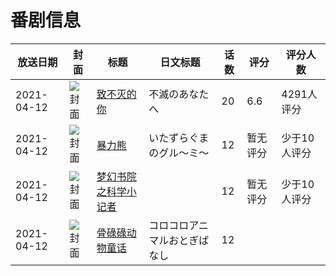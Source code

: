 # 番剧信息

|放送日期|封面|标题|日文标题|话数|评分|评分人数|
|---|---|---|---|---|---|---|
|2021-04-12|![封面](https://lain.bgm.tv/pic/cover/c/5c/9c/297954_NyA7J.jpg)|[致不灭的你](https://bangumi.tv/subject/297954)|不滅のあなたへ|20|6.6|4291人评分|
|2021-04-12|![封面](https://lain.bgm.tv/pic/cover/c/55/00/324727_d8F96.jpg)|[暴力熊](https://bangumi.tv/subject/324727)|いたずらぐまのグル〜ミ〜|12|暂无评分|少于10人评分|
|2021-04-12|![封面](https://lain.bgm.tv/pic/cover/c/64/f8/331894_7D7O7.jpg)|[梦幻书院之科学小记者](https://bangumi.tv/subject/331894)||12|暂无评分|少于10人评分|
|2021-04-12|![封面](https://lain.bgm.tv/pic/cover/c/9e/d5/365961_K6V6m.jpg)|[骨碌碌动物童话](https://bangumi.tv/subject/365961)|コロコロアニマルおとぎばなし|12|||
